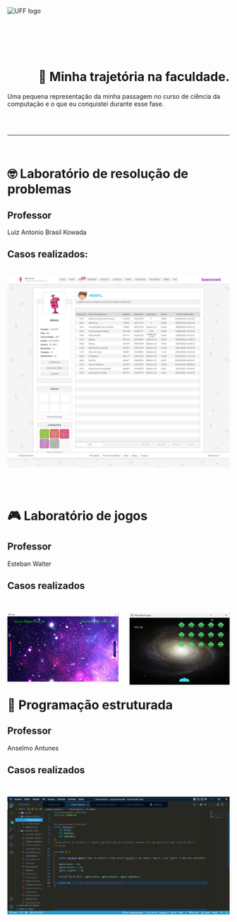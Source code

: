 <p>
    <img align="left" src="https://upload.wikimedia.org/wikipedia/pt/thumb/4/47/UFF_bras%C3%A3o.png/300px-UFF_bras%C3%A3o.png" alt="UFF logo">
    <br><br><br><br><br><br>
    <h1 align="right">📖 Minha trajetória na faculdade. </h1>
</p>
<p> 
    Uma pequena representação da minha passagem no curso de ciência da computação e o que eu conquistei durante esse fase.
</p>

<br><br>

<hr>

<br>

# 🤓 Laboratório de resolução de problemas
<p>
    <h2 align="left">
        Professor
    </h2>
    <p>
        Luiz Antonio Brasil Kowada
    </p>
<p/>
<p align="center">
    <h2 align="left">
        Casos realizados:
    </h2>
    <br>
    <img src="./images/screencapture-beecrowd-br-judge-pt-profile-607472-2022-11-05-16_10_52.png"/>
</p>

<br><br>

# 🎮 Laboratório de jogos
<p align="left">
    <h2>
        Professor
    </h2>
    <p>
        Esteban Walter
    </p>
</p>
<h2 align="left">
    Casos realizados
</h2>
<br>
<p>
    <img src="./images/pong.png" align="left" style="width:50%"/>
    <img src="./images/space-invaders.png" align="right" style="width:45%"/>
</p>

<br><br><br><br><br><br><br><br><br>

# 🧬 Programação estruturada
<p align="left">
    <h2>
        Professor
    </h2>
    <p>
        Anselmo Antunes
    </p>
</p>
<p>
    <h2>
        Casos realizados
    </h2>
    <br>
    <p align="left">
        <img src="./images/c.png"/>
    </p>
</p>